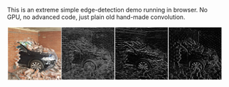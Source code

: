 This is an extreme simple edge-detection demo running in browser. No GPU, no advanced code, just plain old hand-made convolution.

![Example Screenshot](/out/screenshot.png "Screenshot")

